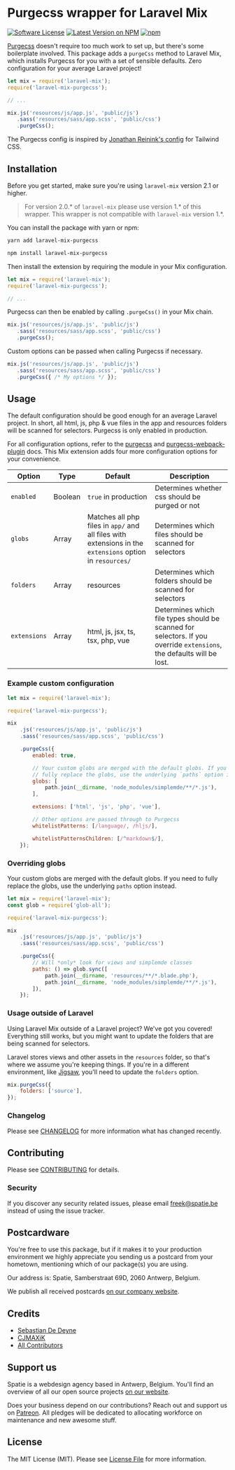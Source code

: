 # Purgecss wrapper for Laravel Mix

[![Software License](https://img.shields.io/badge/license-MIT-brightgreen.svg?style=flat-square)](LICENSE.md)
[![Latest Version on NPM](https://img.shields.io/npm/v/laravel-mix-purgecss.svg?style=flat-square)](https://npmjs.com/package/laravel-mix-purgecss)
[![npm](https://img.shields.io/npm/dt/laravel-mix-purgecss.svg?style=flat-square)](https://www.npmjs.com/package/laravel-mix-purgecss)

[Purgecss](https://www.purgecss.com/) doesn't require too much work to set up, but there's some boilerplate involved. This package adds a `purgeCss` method to Laravel Mix, which installs Purgecss for you with a set of sensible defaults. Zero configuration for your average Laravel project!

```js
let mix = require('laravel-mix');
require('laravel-mix-purgecss');

// ...

mix.js('resources/js/app.js', 'public/js')
   .sass('resources/sass/app.scss', 'public/css')
   .purgeCss();
```

The Purgecss config is inspired by [Jonathan Reinink's config](https://twitter.com/reinink/status/932599675764518913) for Tailwind CSS.

## Installation

Before you get started, make sure you're using `laravel-mix` version 2.1 or higher.

> For version 2.0.* of `laravel-mix` please use version 1.* of this wrapper.
> This wrapper is not compatible with `laravel-mix` version 1.*.

You can install the package with yarn or npm:

```bash
yarn add laravel-mix-purgecss
```

```bash
npm install laravel-mix-purgecss
```

Then install the extension by requiring the module in your Mix configuration.

```js
let mix = require('laravel-mix');
require('laravel-mix-purgecss');

// ...
```

Purgecss can then be enabled by calling `.purgeCss()` in your Mix chain.

```js
mix.js('resources/js/app.js', 'public/js')
   .sass('resources/sass/app.scss', 'public/css')
   .purgeCss();
```

Custom options can be passed when calling Purgecss if necessary.

```js
mix.js('resources/js/app.js', 'public/js')
   .sass('resources/sass/app.scss', 'public/css')
   .purgeCss({ /* My options */ });
```

## Usage

The default configuration should be good enough for an average Laravel project. In short, all html, js, php & vue files in the app and resources folders will be scanned for selectors. Purgecss is only enabled in production.

For all configuration options, refer to the [purgecss](https://github.com/FullHuman/purgecss) and [purgecss-webpack-plugin](https://github.com/FullHuman/purgecss-webpack-plugin) docs. This Mix extension adds four more configuration options for your convenience.

| Option       | Type | Default | Description |
|--------------|------|---------|-----|
| `enabled`    | Boolean | `true` in production | Determines whether css should be purged or not |
| `globs`      | Array | Matches all php files in `app/` and all files with extensions in the `extensions` option in `resources/` | Determines which files should be scanned for selectors |
| `folders` | Array| resources | Determines which folders should be scanned for selectors |
| `extensions` | Array| html, js, jsx, ts, tsx, php, vue | Determines which file types should be scanned for selectors. If you override `extensions`, the defaults will be lost. |

### Example custom configuration

```js
let mix = require('laravel-mix');

require('laravel-mix-purgecss');

mix
    .js('resources/js/app.js', 'public/js')
    .sass('resources/sass/app.scss', 'public/css')

    .purgeCss({
        enabled: true,

        // Your custom globs are merged with the default globs. If you need to
        // fully replace the globs, use the underlying `paths` option instead.
        globs: [
            path.join(__dirname, 'node_modules/simplemde/**/*.js'),
        ],

        extensions: ['html', 'js', 'php', 'vue'],

        // Other options are passed through to Purgecss
        whitelistPatterns: [/language/, /hljs/],

        whitelistPatternsChildren: [/^markdown$/],
    });
```

### Overriding globs

Your custom globs are merged with the default globs. If you need to fully replace the globs, use the underlying `paths` option instead.

```js
let mix = require('laravel-mix');
const glob = require('glob-all');

require('laravel-mix-purgecss');

mix
    .js('resources/js/app.js', 'public/js')
    .sass('resources/sass/app.scss', 'public/css')

    .purgeCss({
        // Will *only* look for views and simplemde classes
        paths: () => glob.sync([
            path.join(__dirname, 'resources/**/*.blade.php'),
            path.join(__dirname, 'node_modules/simplemde/**/*.js'),
        ]),
    });
```

### Usage outside of Laravel

Using Laravel Mix outside of a Laravel project? We've got you covered! Everything still works, but you might want to update the folders that are being scanned for selectors.

Laravel stores views and other assets in the `resources` folder, so that's where we assume you're keeping things. If you're in a different environment, like [Jigsaw](https://jigsaw.tighten.co/docs/installation/), you'll need to update the `folders` option.

```js
mix.purgeCss({
    folders: ['source'],
});
```

### Changelog

Please see [CHANGELOG](CHANGELOG.md) for more information what has changed recently.

## Contributing

Please see [CONTRIBUTING](CONTRIBUTING.md) for details.

### Security

If you discover any security related issues, please email freek@spatie.be instead of using the issue tracker.

## Postcardware

You're free to use this package, but if it makes it to your production environment we highly appreciate you sending us a postcard from your hometown, mentioning which of our package(s) you are using.

Our address is: Spatie, Samberstraat 69D, 2060 Antwerp, Belgium.

We publish all received postcards [on our company website](https://spatie.be/en/opensource/postcards).

## Credits

- [Sebastian De Deyne](https://github.com/sebastiandedeyne)
- [CJMAXiK](https://github.com/cjmaxik)
- [All Contributors](../../contributors)

## Support us

Spatie is a webdesign agency based in Antwerp, Belgium. You'll find an overview of all our open source projects [on our website](https://spatie.be/opensource).

Does your business depend on our contributions? Reach out and support us on [Patreon](https://www.patreon.com/spatie).
All pledges will be dedicated to allocating workforce on maintenance and new awesome stuff.

## License

The MIT License (MIT). Please see [License File](LICENSE.md) for more information.

